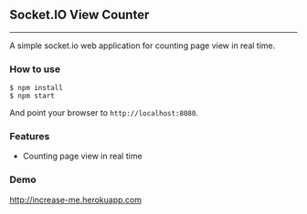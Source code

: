 ## Socket.IO View Counter
---
A simple socket.io web application for counting page view in real time.

### How to use
```
$ npm install
$ npm start
```
And point your browser to `http://localhost:8080`.

### Features
* Counting page view in real time

### Demo
http://increase-me.herokuapp.com
